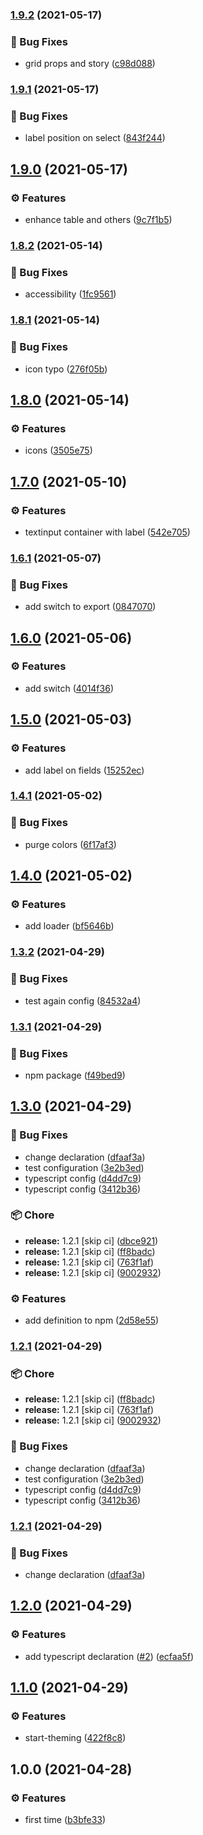 ### [1.9.2](https://github.com/DorianMaliszewski/coco-ui/compare/v1.9.1...v1.9.2) (2021-05-17)


### :bug: Bug Fixes

* grid props and story ([c98d088](https://github.com/DorianMaliszewski/coco-ui/commit/c98d088e95d5b998cb18b1eb2c88425c3cccc59a))

### [1.9.1](https://github.com/DorianMaliszewski/coco-ui/compare/v1.9.0...v1.9.1) (2021-05-17)


### :bug: Bug Fixes

* label position on select ([843f244](https://github.com/DorianMaliszewski/coco-ui/commit/843f244aed0ba89b5910de17fc7d7502992c7cd0))

## [1.9.0](https://github.com/DorianMaliszewski/coco-ui/compare/v1.8.2...v1.9.0) (2021-05-17)


### :gear: Features

* enhance table and others ([9c7f1b5](https://github.com/DorianMaliszewski/coco-ui/commit/9c7f1b53e7f43cd61841f5702871059b8a718c3c))

### [1.8.2](https://github.com/DorianMaliszewski/coco-ui/compare/v1.8.1...v1.8.2) (2021-05-14)


### :bug: Bug Fixes

* accessibility ([1fc9561](https://github.com/DorianMaliszewski/coco-ui/commit/1fc956103ca702a04963540315bb686dcf797a2e))

### [1.8.1](https://github.com/DorianMaliszewski/coco-ui/compare/v1.8.0...v1.8.1) (2021-05-14)


### :bug: Bug Fixes

* icon typo ([276f05b](https://github.com/DorianMaliszewski/coco-ui/commit/276f05b9b1f6de715868c2d42f1668574d181447))

## [1.8.0](https://github.com/DorianMaliszewski/coco-ui/compare/v1.7.0...v1.8.0) (2021-05-14)


### :gear: Features

* icons ([3505e75](https://github.com/DorianMaliszewski/coco-ui/commit/3505e752a7dbfeca105cb975416e7acee1945c14))

## [1.7.0](https://github.com/DorianMaliszewski/coco-ui/compare/v1.6.1...v1.7.0) (2021-05-10)


### :gear: Features

* textinput container with label ([542e705](https://github.com/DorianMaliszewski/coco-ui/commit/542e705636355a46b9fdf69803796f5c26858220))

### [1.6.1](https://github.com/DorianMaliszewski/coco-ui/compare/v1.6.0...v1.6.1) (2021-05-07)


### :bug: Bug Fixes

* add switch to export ([0847070](https://github.com/DorianMaliszewski/coco-ui/commit/0847070f4b22016b8c8c0faf5579c7a2e37ec193))

## [1.6.0](https://github.com/DorianMaliszewski/coco-ui/compare/v1.5.0...v1.6.0) (2021-05-06)


### :gear: Features

* add switch ([4014f36](https://github.com/DorianMaliszewski/coco-ui/commit/4014f365a14ee721386f674f0369523901ea56cc))

## [1.5.0](https://github.com/DorianMaliszewski/coco-ui/compare/v1.4.1...v1.5.0) (2021-05-03)


### :gear: Features

* add label on fields ([15252ec](https://github.com/DorianMaliszewski/coco-ui/commit/15252eca9f8830cc5f7080c919defaa093ce484e))

### [1.4.1](https://github.com/DorianMaliszewski/coco-ui/compare/v1.4.0...v1.4.1) (2021-05-02)


### :bug: Bug Fixes

* purge colors ([6f17af3](https://github.com/DorianMaliszewski/coco-ui/commit/6f17af335f0173ce659858939390059ee7638a48))

## [1.4.0](https://github.com/DorianMaliszewski/coco-ui/compare/v1.3.2...v1.4.0) (2021-05-02)


### :gear: Features

* add loader ([bf5646b](https://github.com/DorianMaliszewski/coco-ui/commit/bf5646b465e781725653f11f164d24255bf6718c))

### [1.3.2](https://github.com/DorianMaliszewski/coco-ui/compare/v1.3.1...v1.3.2) (2021-04-29)


### :bug: Bug Fixes

* test again config ([84532a4](https://github.com/DorianMaliszewski/coco-ui/commit/84532a4ef4cf15fe2691a8e66c0f240bcf1c4265))

### [1.3.1](https://github.com/DorianMaliszewski/coco-ui/compare/v1.3.0...v1.3.1) (2021-04-29)


### :bug: Bug Fixes

* npm package ([f49bed9](https://github.com/DorianMaliszewski/coco-ui/commit/f49bed997ff2606a66b57e65c170cd982f043042))

## [1.3.0](https://github.com/DorianMaliszewski/coco-ui/compare/v1.2.0...v1.3.0) (2021-04-29)


### :bug: Bug Fixes

* change declaration ([dfaaf3a](https://github.com/DorianMaliszewski/coco-ui/commit/dfaaf3a9b60c1f4910806cd01a457484a534b9b3))
* test configuration ([3e2b3ed](https://github.com/DorianMaliszewski/coco-ui/commit/3e2b3ed8b97a788b330a19c0620f8043fc241630))
* typescript config ([d4dd7c9](https://github.com/DorianMaliszewski/coco-ui/commit/d4dd7c91fc9f388e25e9294801ff0e4ba053c987))
* typescript config ([3412b36](https://github.com/DorianMaliszewski/coco-ui/commit/3412b3600e295b30fe1fdedcbbfbd61a08c5e295))


### :package: Chore

* **release:** 1.2.1 [skip ci] ([dbce921](https://github.com/DorianMaliszewski/coco-ui/commit/dbce921b1679899b28af2ff4943d5090ac9b9e73))
* **release:** 1.2.1 [skip ci] ([ff8badc](https://github.com/DorianMaliszewski/coco-ui/commit/ff8badc47ee2078ff084d8d6aca8eb52cd14914c))
* **release:** 1.2.1 [skip ci] ([763f1af](https://github.com/DorianMaliszewski/coco-ui/commit/763f1afd8028b0f94d3288abeed4018dd8293df0))
* **release:** 1.2.1 [skip ci] ([9002932](https://github.com/DorianMaliszewski/coco-ui/commit/90029321d0351d3cb942ee305af8be9ec4a9c1d9))


### :gear: Features

* add definition to npm ([2d58e55](https://github.com/DorianMaliszewski/coco-ui/commit/2d58e5576c999f5d9c6de4999c88dd28a9dc18f3))

### [1.2.1](https://github.com/DorianMaliszewski/coco-ui/compare/v1.2.0...v1.2.1) (2021-04-29)


### :package: Chore

* **release:** 1.2.1 [skip ci] ([ff8badc](https://github.com/DorianMaliszewski/coco-ui/commit/ff8badc47ee2078ff084d8d6aca8eb52cd14914c))
* **release:** 1.2.1 [skip ci] ([763f1af](https://github.com/DorianMaliszewski/coco-ui/commit/763f1afd8028b0f94d3288abeed4018dd8293df0))
* **release:** 1.2.1 [skip ci] ([9002932](https://github.com/DorianMaliszewski/coco-ui/commit/90029321d0351d3cb942ee305af8be9ec4a9c1d9))


### :bug: Bug Fixes

* change declaration ([dfaaf3a](https://github.com/DorianMaliszewski/coco-ui/commit/dfaaf3a9b60c1f4910806cd01a457484a534b9b3))
* test configuration ([3e2b3ed](https://github.com/DorianMaliszewski/coco-ui/commit/3e2b3ed8b97a788b330a19c0620f8043fc241630))
* typescript config ([d4dd7c9](https://github.com/DorianMaliszewski/coco-ui/commit/d4dd7c91fc9f388e25e9294801ff0e4ba053c987))
* typescript config ([3412b36](https://github.com/DorianMaliszewski/coco-ui/commit/3412b3600e295b30fe1fdedcbbfbd61a08c5e295))

### [1.2.1](https://github.com/DorianMaliszewski/coco-ui/compare/v1.2.0...v1.2.1) (2021-04-29)

### :bug: Bug Fixes

- change declaration ([dfaaf3a](https://github.com/DorianMaliszewski/coco-ui/commit/dfaaf3a9b60c1f4910806cd01a457484a534b9b3))

## [1.2.0](https://github.com/DorianMaliszewski/coco-ui/compare/v1.1.0...v1.2.0) (2021-04-29)

### :gear: Features

- add typescript declaration ([#2](https://github.com/DorianMaliszewski/coco-ui/issues/2)) ([ecfaa5f](https://github.com/DorianMaliszewski/coco-ui/commit/ecfaa5fd8d6cdb24dab910b9b2a36743dfafb844))

## [1.1.0](https://github.com/DorianMaliszewski/coco-ui/compare/v1.0.0...v1.1.0) (2021-04-29)

### :gear: Features

- start-theming ([422f8c8](https://github.com/DorianMaliszewski/coco-ui/commit/422f8c8730784ef7a180a1d2f3cd31f6543d5fa8))

## 1.0.0 (2021-04-28)

### :gear: Features

- first time ([b3bfe33](https://github.com/DorianMaliszewski/coco-ui/commit/b3bfe33e9cbb9b2c3dcdeb33b46a2dd8be9eb7b9))
